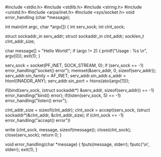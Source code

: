 #include <stdio.h>
#include <stdlib.h>
#include <string.h>
#include <unistd.h>
#include <arpa/inet.h>
#include <sys/socket.h>
void error_handling (char *message);

int main(int argc, char *argv[])
{
  int serv_sock;
  int clnt_sock;

  struct sockaddr_in serv_addr;
  struct sockaddr_in clnt_addr;
  socklen_t clnt_addr_size;

  char message[] = "Hello World!";
  if (argc != 2)
  {
    printf("Usage : %s <port>\n", argv[0]);
    exit(1);
  }

  serv_sock = socket(PF_INET, SOCK_STREAM, 0);
  if (serv_sock == -1)
    error_handling("socket() error");
  memset(&serv_addr, 0, sizeof(serv_addr));
  serv_addr.sin_family = AF_INET;
  serv_addr.sin_addr.s_addr = htonl(INADDR_ANY);
  serv_addr.sin_port = htons(atoi(argv[1]));

  if(bind(serv_sock, (struct sockaddr*) &serv_addr, sizeof(serv_addr)) == -1)
    error_handling("bind() error);
  if(listen(serv_sock, 5) == -1)
    error_handling("listen() error");
  
  clnt_addr_size = sizeof(clnt_addr);
  clnt_sock = accept(serv_sock, (struct sockaddr*)&clnt_addr, &clnt_addr_size);
  if (clnt_sock == -1)
    error_handling("accept() error")l

  write (clnt_sock, message, sizeof(message));
  close(clnt_sock);
  close(serv_sock);
  return 0;
}

void error_handling(char *message)
{
  fputs(message, stderr);
  fputc('\n', stderr);
  exit(1);
}
